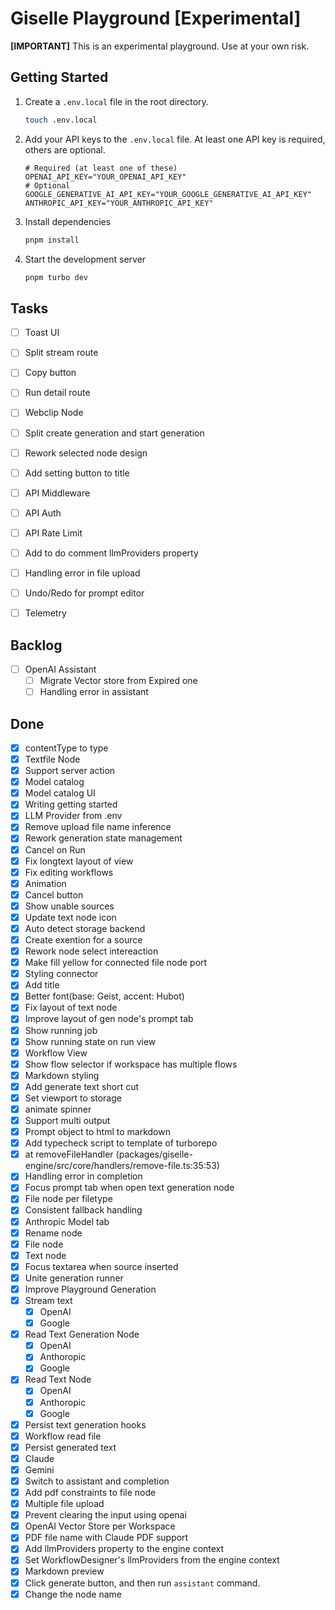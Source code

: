 # Giselle Playground [Experimental]

**[IMPORTANT]** This is an experimental playground. Use at your own risk.

## Getting Started

1. Create a `.env.local` file in the root directory.

    ```sh
    touch .env.local
    ```

2. Add your API keys to the `.env.local` file. At least one API key is required, others are optional.

    ```.env
    # Required (at least one of these)
    OPENAI_API_KEY="YOUR_OPENAI_API_KEY"
    # Optional
    GOOGLE_GENERATIVE_AI_API_KEY="YOUR_GOOGLE_GENERATIVE_AI_API_KEY"
    ANTHROPIC_API_KEY="YOUR_ANTHROPIC_API_KEY"
    ```

3. Install dependencies

    ```sh
    pnpm install
    ```

4. Start the development server

    ```sh
    pnpm turbo dev
    ```

## Tasks

- [ ] Toast UI
- [ ] Split stream route
- [ ] Copy button
- [ ] Run detail route
- [ ] Webclip Node
- [ ] Split create generation and start generation
- [ ] Rework selected node design
- [ ] Add setting button to title
- [ ] API Middleware
- [ ] API Auth
- [ ] API Rate Limit
- [ ] Add to do comment llmProviders property
- [ ] Handling error in file upload
- [ ] Undo/Redo for prompt editor
- [ ] Telemetry


## Backlog

- [ ] OpenAI Assistant
  - [ ] Migrate Vector store from Expired one
  - [ ] Handling error in assistant

## Done

- [x] contentType to type
- [x] Textfile Node
- [x] Support server action
- [x] Model catalog
- [x] Model catalog UI
- [x] Writing getting started
- [x] LLM Provider from .env
- [x] Remove upload file name inference
- [x] Rework generation state management
- [x] Cancel on Run
- [x] Fix longtext layout of view
- [x] Fix editing workflows
- [x] Animation
- [x] Cancel button
- [x] Show unable sources
- [x] Update text node icon
- [x] Auto detect storage backend
- [x] Create exention for a source
- [x] Rework node select intereaction
- [x] Make fill yellow for connected file node port
- [x] Styling connector
- [x] Add title
- [x] Better font(base: Geist, accent: Hubot)
- [x] Fix layout of text node
- [x] Improve layout of gen node's prompt tab
- [x] Show running job
- [x] Show running state on run view
- [x] Workflow View
- [x] Show flow selector if workspace has multiple flows
- [x] Markdown styling
- [x] Add generate text short cut
- [x] Set viewport to storage
- [x] animate spinner
- [x] Support multi output
- [x] Prompt object to html to markdown
- [x] Add typecheck script to template of turborepo
- [x] at removeFileHandler (packages/giselle-engine/src/core/handlers/remove-file.ts:35:53)
- [x] Handling error in completion
- [x] Focus prompt tab when open text generation node
- [x] File node per filetype
- [x] Consistent fallback handling
- [x] Anthropic Model tab
- [x] Rename node
- [x] File node
- [x] Text node
- [x] Focus textarea when source inserted
- [x] Unite generation runner
- [x] Improve Playground Generation
- [x] Stream text
  - [x] OpenAI
  - [x] Google
- [x] Read Text Generation Node
  - [x] OpenAI
  - [x] Anthoropic
  - [x] Google
- [x] Read Text Node
  - [x] OpenAI
  - [x] Anthoropic
  - [x] Google
- [x] Persist text generation hooks
- [x] Workflow read file
- [x] Persist generated text
- [x] Claude
- [x] Gemini
- [x] Switch to assistant and completion
- [x] Add pdf constraints to file node
- [x] Multiple file upload
- [x] Prevent clearing the input using openai
- [x] OpenAI Vector Store per Workspace
- [x] PDF file name with Claude PDF support
- [x] Add llmProviders property to the engine context
- [x] Set WorkflowDesigner's llmProviders from the engine context
- [x] Markdown preview
- [x] Click generate button, and then run `assistant` command.
- [x] Change the node name
